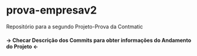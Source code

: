 # prova-empresav2
 Repositório para a segundo Projeto-Prova da Contmatic<br>
  <h4>-> Checar Descrição dos Commits para obter informações do Andamento do Projeto <-</h4> 